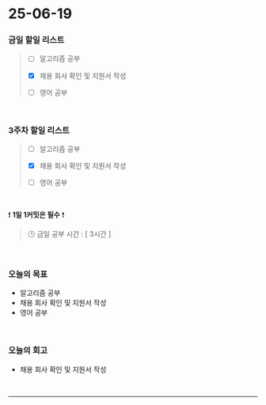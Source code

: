 # 25-06-19

### 금일 할일 리스트
> - [ ] 알고리즘 공부
>
> - [x] 채용 회사 확인 및 지원서 작성
>
> - [ ] 영어 공부

<br/>

### 3주차 할일 리스트
> - [ ] 알고리즘 공부
>
> - [x] 채용 회사 확인 및 지원서 작성
>
> - [ ] 영어 공부

<br/>

❗ **1일 1커밋은 필수** ❗

> 🕒 금일 공부 시간 : [ 3시간 ]

<br/>

### 오늘의 목표
- 알고리즘 공부
- 채용 회사 확인 및 지원서 작성
- 영어 공부

<br>

### 오늘의 회고
- 채용 회사 확인 및 지원서 작성 


<br/>

---
